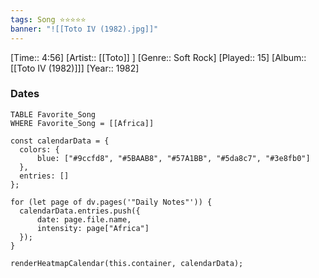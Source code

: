 ```yaml
---
tags: Song ⭐⭐⭐⭐⭐ 
banner: "![[Toto IV (1982).jpg]]"
---
```

[Time:: 4:56]
[Artist:: [[Toto]] ]
[Genre:: Soft Rock]
[Played:: 15]
[Album:: [[Toto IV (1982)]]]
[Year:: 1982]
### Dates
````dataview
TABLE Favorite_Song
WHERE Favorite_Song = [[Africa]]
````

  ```dataviewjs
const calendarData = { 
	colors: { 
		blue: ["#9ccfd8", "#5BAAB8", "#57A1BB", "#5da8c7", "#3e8fb0"] 
	}, 
	entries: [] 
}; 

for (let page of dv.pages('"Daily Notes"')) { 
	calendarData.entries.push({ 
		date: page.file.name, 
		intensity: page["Africa"]
	}); 
} 

renderHeatmapCalendar(this.container, calendarData);
```
